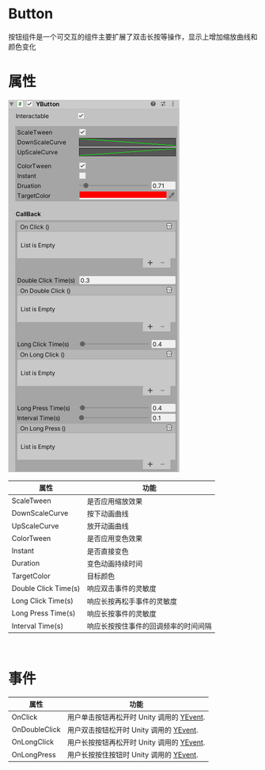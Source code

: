 # Button

按钮组件是一个可交互的组件主要扩展了双击长按等操作，显示上增加缩放曲线和颜色变化

# 属性
![Button](images/button.png)

|属性|功能|
|---|---|
|ScaleTween|是否应用缩放效果|
|DownScaleCurve|按下动画曲线|
|UpScaleCurve|放开动画曲线|
|ColorTween|是否应用变色效果|
|Instant|是否直接变色|
|Duration|变色动画持续时间|
|TargetColor|目标颜色|
|Double Click Time(s)|响应双击事件的灵敏度|
|Long Click Time(s)|响应长按再松手事件的灵敏度|
|Long Press Time(s)|响应长按事件的灵敏度|
|Interval Time(s)|响应长按按住事件的回调频率的时间间隔|

<br />

# 事件

|属性|功能|
|---|---|
|OnClick|用户单击按钮再松开时 Unity 调用的 [YEvent](event2.md).|
|OnDoubleClick|用户双击按钮松开时 Unity 调用的 [YEvent](event2.md).|
|OnLongClick|用户长按按钮再松开时 Unity 调用的 [YEvent](event2.md).|
|OnLongPress|用户长按按住按钮时 Unity 调用的 [YEvent](event2.md).|